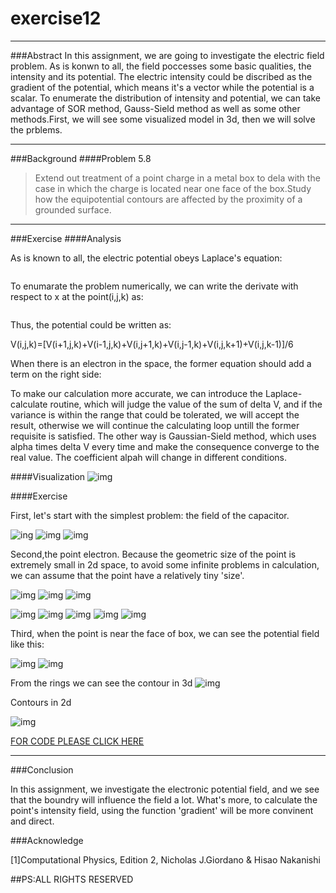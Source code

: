 # exercise12
***
###Abstract
In this assignment, we are going to investigate the electric field problem. As is konwn to all, the field poccesses some basic qualities, the intensity and its potential. The electric intensity could be discribed as the gradient of the potential, which means it's a vector while the potential is a scalar. To enumerate the distribution of intensity and potential, we can take advantage of SOR method, Gauss-Sield method as well as some other methods.First, we will see some visualized model in 3d, then we will solve the prblems.
***
###Background
 ####Problem 5.8 
 > Extend out treatment of a point charge in a metal box to dela with the case in which the charge is located near one face of the box.Study how the equipotential contours are affected by the proximity of a grounded surface.
 ***
 
###Exercise
####Analysis

As is known to all, the electric potential obeys Laplace's equation:

<img src="http://latex.codecogs.com/gif.latex?\frac{\partial^{2}V}{\partial(x)^{2}}+\frac{\partial^{2}V}{\partial(y)^{2}}+\frac{\partial^{2}V}{\partial(z)^{2}}=0" alt="" title="" />

To enumarate the problem numerically, we can write the derivate with respect to x at the point(i,j,k) as:

<img src="http://latex.codecogs.com/gif.latex?\frac{\partial(V)}{\partial(x)}\approx\frac{V(i,j,k)-V(i-1,j,k)}{\Delta(x)}" alt="" title="" />

Thus, the potential could be written as:

V(i,j,k)=[V(i+1,j,k)+V(i-1,j,k)+V(i,j+1,k)+V(i,j-1,k)+V(i,j,k+1)+V(i,j,k-1)]/6

When there is an electron in the space, the former equation should add a term on the right side:<img src="http://latex.codecogs.com/gif.latex?\frac{\rho\Delata(x)^2}{6}" alt="" title="" />

To make our calculation more accurate, we can introduce the Laplace-calculate routine, which will judge the value of the sum of delta V, and if the variance is within the range that could be tolerated, we will accept the result, otherwise we will continue the calculating loop untill the former requisite is satisfied. The other way is Gaussian-Sield method, which uses alpha times delta V every time and make the consequence converge to the real value. The coefficient alpah will change in different conditions.

####Visualization
![img](https://github.com/LuxAsteria/test3/blob/master/screenshot_20161211_195118.png)


####Exercise

First, let's start with the simplest problem: the field of the capacitor.

![ing](https://github.com/LuxAsteria/test3/blob/master/capacity%20e.png)
![img](https://github.com/LuxAsteria/test3/blob/master/capacity%20v.png)
![img](https://github.com/LuxAsteria/test3/blob/master/capacity.png)

Second,the point electron.
Because the geometric size of the point is extremely small in 2d space, to avoid some infinite problems in calculation, we can assume that the point have a relatively tiny 'size'.

![img](https://github.com/LuxAsteria/test3/blob/master/2%20same%20point.png)
![img](https://github.com/LuxAsteria/test3/blob/master/3point%20e.png)
![img](https://github.com/LuxAsteria/test3/blob/master/point%20equal.png)


![img](https://github.com/LuxAsteria/test3/blob/master/point%202.png)
![img](https://github.com/LuxAsteria/test3/blob/master/point%20notequal.png)
![img](https://github.com/LuxAsteria/test3/blob/master/point3d%20equal.png)
![img](https://github.com/LuxAsteria/test3/blob/master/屏幕快照%202016-12-10%20下午4.02.20.png)
![img](https://github.com/LuxAsteria/test3/blob/master/屏幕快照%202016-12-11%20下午7.39.51.png)

 Third, when the point is near the face of box, we can see the potential field like this:
 
 ![img](https://github.com/LuxAsteria/test3/blob/master/屏幕快照%202016-12-11%20下午6.00.33.png)
 ![img](https://github.com/LuxAsteria/test3/blob/master/屏幕快照%202016-12-11%20下午7.16.07.png)
 
 From the rings we can see the contour in 3d
 ![img](https://github.com/LuxAsteria/test3/blob/master/屏幕快照%202016-12-11%20下午7.17.30.png)
 
 Contours in 2d

 ![img](https://github.com/LuxAsteria/test3/blob/master/屏幕快照%202016-12-11%20下午7.18.12.png)
 
 [FOR CODE PLEASE CLICK HERE](https://github.com/LuxAsteria/exercise12/blob/master/CODE)
 
 ***
###Conclusion
 
 In this assignment, we investigate the electronic potential field, and we see that the boundry will influence the field a lot. What's more, to calculate the point's intensity field, using the function 'gradient' will be more convinent and direct.
 
###Acknowledge
 
 [1]Computational Physics, Edition 2, Nicholas J.Giordano & Hisao Nakanishi
 
 
 ##PS:ALL RIGHTS RESERVED
 
 
